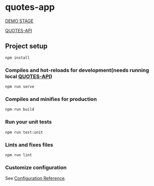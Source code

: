 # quotes-app
[DEMO STAGE](https://orazbay097.github.io/quotes-app/)

[QUOTES-API](https://github.com/orazbay097/quotes-api)

## Project setup
```
npm install
```

### Compiles and hot-reloads for development(needs running local [QUOTES-API](https://github.com/orazbay097/quotes-api))
```
npm run serve
```

### Compiles and minifies for production
```
npm run build
```

### Run your unit tests
```
npm run test:unit
```

### Lints and fixes files
```
npm run lint
```

### Customize configuration
See [Configuration Reference](https://cli.vuejs.org/config/).
